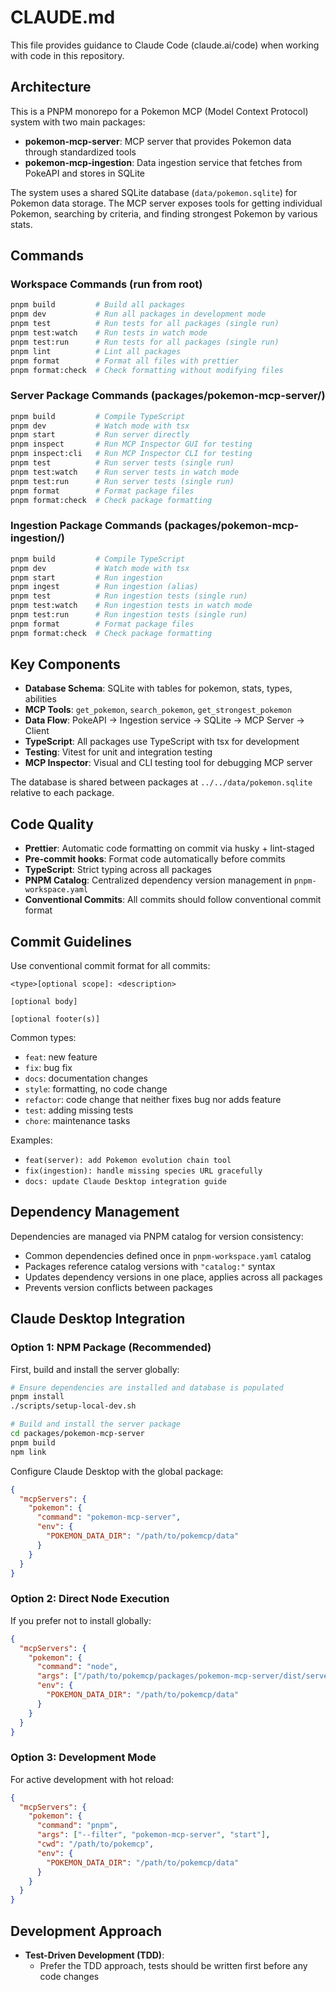 # CLAUDE.md

This file provides guidance to Claude Code (claude.ai/code) when working with code in this repository.

## Architecture

This is a PNPM monorepo for a Pokemon MCP (Model Context Protocol) system with two main packages:

- **pokemon-mcp-server**: MCP server that provides Pokemon data through standardized tools
- **pokemon-mcp-ingestion**: Data ingestion service that fetches from PokeAPI and stores in SQLite

The system uses a shared SQLite database (`data/pokemon.sqlite`) for Pokemon data storage. The MCP server exposes tools for getting individual Pokemon, searching by criteria, and finding strongest Pokemon by various stats.

## Commands

### Workspace Commands (run from root)

```bash
pnpm build         # Build all packages
pnpm dev           # Run all packages in development mode
pnpm test          # Run tests for all packages (single run)
pnpm test:watch    # Run tests in watch mode
pnpm test:run      # Run tests for all packages (single run)
pnpm lint          # Lint all packages
pnpm format        # Format all files with prettier
pnpm format:check  # Check formatting without modifying files
```

### Server Package Commands (packages/pokemon-mcp-server/)

```bash
pnpm build         # Compile TypeScript
pnpm dev           # Watch mode with tsx
pnpm start         # Run server directly
pnpm inspect       # Run MCP Inspector GUI for testing
pnpm inspect:cli   # Run MCP Inspector CLI for testing
pnpm test          # Run server tests (single run)
pnpm test:watch    # Run server tests in watch mode
pnpm test:run      # Run server tests (single run)
pnpm format        # Format package files
pnpm format:check  # Check package formatting
```

### Ingestion Package Commands (packages/pokemon-mcp-ingestion/)

```bash
pnpm build         # Compile TypeScript
pnpm dev           # Watch mode with tsx
pnpm start         # Run ingestion
pnpm ingest        # Run ingestion (alias)
pnpm test          # Run ingestion tests (single run)
pnpm test:watch    # Run ingestion tests in watch mode
pnpm test:run      # Run ingestion tests (single run)
pnpm format        # Format package files
pnpm format:check  # Check package formatting
```

## Key Components

- **Database Schema**: SQLite with tables for pokemon, stats, types, abilities
- **MCP Tools**: `get_pokemon`, `search_pokemon`, `get_strongest_pokemon`
- **Data Flow**: PokeAPI → Ingestion service → SQLite → MCP Server → Client
- **TypeScript**: All packages use TypeScript with tsx for development
- **Testing**: Vitest for unit and integration testing
- **MCP Inspector**: Visual and CLI testing tool for debugging MCP server

The database is shared between packages at `../../data/pokemon.sqlite` relative to each package.

## Code Quality

- **Prettier**: Automatic code formatting on commit via husky + lint-staged
- **Pre-commit hooks**: Format code automatically before commits
- **TypeScript**: Strict typing across all packages
- **PNPM Catalog**: Centralized dependency version management in `pnpm-workspace.yaml`
- **Conventional Commits**: All commits should follow conventional commit format

## Commit Guidelines

Use conventional commit format for all commits:

```
<type>[optional scope]: <description>

[optional body]

[optional footer(s)]
```

Common types:

- `feat`: new feature
- `fix`: bug fix
- `docs`: documentation changes
- `style`: formatting, no code change
- `refactor`: code change that neither fixes bug nor adds feature
- `test`: adding missing tests
- `chore`: maintenance tasks

Examples:

- `feat(server): add Pokemon evolution chain tool`
- `fix(ingestion): handle missing species URL gracefully`
- `docs: update Claude Desktop integration guide`

## Dependency Management

Dependencies are managed via PNPM catalog for version consistency:

- Common dependencies defined once in `pnpm-workspace.yaml` catalog
- Packages reference catalog versions with `"catalog:"` syntax
- Updates dependency versions in one place, applies across all packages
- Prevents version conflicts between packages

## Claude Desktop Integration

### Option 1: NPM Package (Recommended)

First, build and install the server globally:

```bash
# Ensure dependencies are installed and database is populated
pnpm install
./scripts/setup-local-dev.sh

# Build and install the server package
cd packages/pokemon-mcp-server
pnpm build
npm link
```

Configure Claude Desktop with the global package:

```json
{
  "mcpServers": {
    "pokemon": {
      "command": "pokemon-mcp-server",
      "env": {
        "POKEMON_DATA_DIR": "/path/to/pokemcp/data"
      }
    }
  }
}
```

### Option 2: Direct Node Execution

If you prefer not to install globally:

```json
{
  "mcpServers": {
    "pokemon": {
      "command": "node",
      "args": ["/path/to/pokemcp/packages/pokemon-mcp-server/dist/server.js"],
      "env": {
        "POKEMON_DATA_DIR": "/path/to/pokemcp/data"
      }
    }
  }
}
```

### Option 3: Development Mode

For active development with hot reload:

```json
{
  "mcpServers": {
    "pokemon": {
      "command": "pnpm",
      "args": ["--filter", "pokemon-mcp-server", "start"],
      "cwd": "/path/to/pokemcp",
      "env": {
        "POKEMON_DATA_DIR": "/path/to/pokemcp/data"
      }
    }
  }
}
```

## Development Approach

- **Test-Driven Development (TDD)**:
  - Prefer the TDD approach, tests should be written first before any code changes
